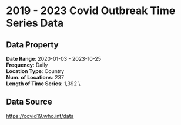 # 2019 - 2023 Covid Outbreak Time Series Data

## Data Property

**Date Range**: 2020-01-03 - 2023-10-25\
**Frequency**: Daily \
**Location Type**: Country \
**Num. of Locations**: 237 \
**Length of Time Series**: 1,392 \

## Data Source
https://covid19.who.int/data
